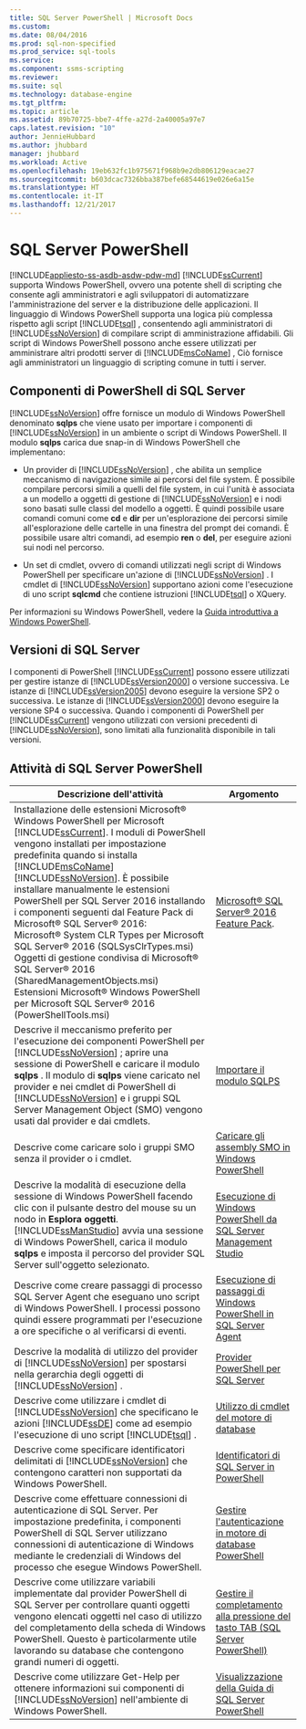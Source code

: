 ```yaml
---
title: SQL Server PowerShell | Microsoft Docs
ms.custom: 
ms.date: 08/04/2016
ms.prod: sql-non-specified
ms.prod_service: sql-tools
ms.service: 
ms.component: ssms-scripting
ms.reviewer: 
ms.suite: sql
ms.technology: database-engine
ms.tgt_pltfrm: 
ms.topic: article
ms.assetid: 89b70725-bbe7-4ffe-a27d-2a40005a97e7
caps.latest.revision: "10"
author: JennieHubbard
ms.author: jhubbard
manager: jhubbard
ms.workload: Active
ms.openlocfilehash: 19eb632fc1b975671f968b9e2db806129eacae27
ms.sourcegitcommit: b603dcac7326bba387befe68544619e026e6a15e
ms.translationtype: HT
ms.contentlocale: it-IT
ms.lasthandoff: 12/21/2017
---
```

# <a name="sql-server-powershell"></a>SQL Server PowerShell
[!INCLUDE[appliesto-ss-asdb-asdw-pdw-md](../../includes/appliesto-ss-asdb-asdw-pdw-md.md)] [!INCLUDE[ssCurrent](../../includes/sscurrent-md.md)] supporta Windows PowerShell, ovvero una potente shell di scripting che consente agli amministratori e agli sviluppatori di automatizzare l'amministrazione del server e la distribuzione delle applicazioni. Il linguaggio di Windows PowerShell supporta una logica più complessa rispetto agli script [!INCLUDE[tsql](../../includes/tsql-md.md)] , consentendo agli amministratori di [!INCLUDE[ssNoVersion](../../includes/ssnoversion-md.md)] di compilare script di amministrazione affidabili. Gli script di Windows PowerShell possono anche essere utilizzati per amministrare altri prodotti server di [!INCLUDE[msCoName](../../includes/msconame-md.md)] , Ciò fornisce agli amministratori un linguaggio di scripting comune in tutti i server.  
  
## <a name="sql-server-powershell-components"></a>Componenti di PowerShell di SQL Server  
 [!INCLUDE[ssNoVersion](../../includes/ssnoversion-md.md)] offre fornisce un modulo di Windows PowerShell denominato **sqlps** che viene usato per importare i componenti di [!INCLUDE[ssNoVersion](../../includes/ssnoversion-md.md)] in un ambiente o script di Windows PowerShell. Il modulo **sqlps** carica due snap-in di Windows PowerShell che implementano:  
  
-   Un provider di [!INCLUDE[ssNoVersion](../../includes/ssnoversion-md.md)] , che abilita un semplice meccanismo di navigazione simile ai percorsi del file system. È possibile compilare percorsi simili a quelli del file system, in cui l'unità è associata a un modello a oggetti di gestione di [!INCLUDE[ssNoVersion](../../includes/ssnoversion-md.md)] e i nodi sono basati sulle classi del modello a oggetti. È quindi possibile usare comandi comuni come **cd** e **dir** per un'esplorazione dei percorsi simile all'esplorazione delle cartelle in una finestra del prompt dei comandi. È possibile usare altri comandi, ad esempio **ren** o **del**, per eseguire azioni sui nodi nel percorso.  
  
-   Un set di cmdlet, ovvero di comandi utilizzati negli script di Windows PowerShell per specificare un'azione di [!INCLUDE[ssNoVersion](../../includes/ssnoversion-md.md)] . I cmdlet di [!INCLUDE[ssNoVersion](../../includes/ssnoversion-md.md)] supportano azioni come l'esecuzione di uno script **sqlcmd** che contiene istruzioni [!INCLUDE[tsql](../../includes/tsql-md.md)] o XQuery.  
  
 Per informazioni su Windows PowerShell, vedere la [Guida introduttiva a Windows PowerShell](https://msdn.microsoft.com/powershell/scripting/getting-started/getting-started-with-windows-powershell).  
  
## <a name="sql-server-versions"></a>Versioni di SQL Server  
 I componenti di PowerShell [!INCLUDE[ssCurrent](../../includes/sscurrent-md.md)] possono essere utilizzati per gestire istanze di [!INCLUDE[ssVersion2000](../../includes/ssversion2000-md.md)] o versione successiva. Le istanze di [!INCLUDE[ssVersion2005](../../includes/ssversion2005-md.md)] devono eseguire la versione SP2 o successiva. Le istanze di [!INCLUDE[ssVersion2000](../../includes/ssversion2000-md.md)] devono eseguire la versione SP4 o successiva. Quando i componenti di PowerShell per [!INCLUDE[ssCurrent](../../includes/sscurrent-md.md)] vengono utilizzati con versioni precedenti di [!INCLUDE[ssNoVersion](../../includes/ssnoversion-md.md)], sono limitati alla funzionalità disponibile in tali versioni.  
     
## <a name="sql-server-powershell-tasks"></a>Attività di SQL Server PowerShell  
  
|Descrizione dell'attività|Argomento|  
|----------------------|-----------| 
|Installazione delle estensioni Microsoft® Windows PowerShell per Microsoft [!INCLUDE[ssCurrent](../../includes/sscurrent-md.md)].  I moduli di PowerShell vengono installati per impostazione predefinita quando si installa [!INCLUDE[msCoName](../../includes/msconame-md.md)] [!INCLUDE[ssNoVersion](../../includes/ssnoversion-md.md)].  È possibile installare manualmente le estensioni PowerShell per SQL Server 2016 installando i componenti seguenti dal Feature Pack di Microsoft® SQL Server® 2016:<br/>     Microsoft® System CLR Types per Microsoft SQL Server® 2016 (SQLSysClrTypes.msi)<br/>Oggetti di gestione condivisa di Microsoft® SQL Server® 2016 (SharedManagementObjects.msi)<br/> Estensioni Microsoft® Windows PowerShell per Microsoft SQL Server® 2016 (PowerShellTools.msi)|[Microsoft® SQL Server® 2016 Feature Pack](https://www.microsoft.com/en-us/download/details.aspx?id=52676).   | 
|Descrive il meccanismo preferito per l'esecuzione dei componenti PowerShell per [!INCLUDE[ssNoVersion](../../includes/ssnoversion-md.md)] ; aprire una sessione di PowerShell e caricare il modulo **sqlps** . Il modulo di **sqlps** viene caricato nel provider e nei cmdlet di PowerShell di [!INCLUDE[ssNoVersion](../../includes/ssnoversion-md.md)] e i gruppi SQL Server Management Object (SMO) vengono usati dal provider e dai cmdlets.|[Importare il modulo SQLPS](../../relational-databases/scripting/import-the-sqlps-module.md)|  
|Descrive come caricare solo i gruppi SMO senza il provider o i cmdlet.|[Caricare gli assembly SMO in Windows PowerShell](../../relational-databases/scripting/load-the-smo-assemblies-in-windows-powershell.md)|  
|Descrive la modalità di esecuzione della sessione di Windows PowerShell facendo clic con il pulsante destro del mouse su un nodo in **Esplora oggetti**. [!INCLUDE[ssManStudio](../../includes/ssmanstudio-md.md)] avvia una sessione di Windows PowerShell, carica il modulo **sqlps** e imposta il percorso del provider SQL Server sull'oggetto selezionato.|[Esecuzione di Windows PowerShell da SQL Server Management Studio](../../relational-databases/scripting/run-windows-powershell-from-sql-server-management-studio.md)|  
|Descrive come creare passaggi di processo SQL Server Agent che eseguano uno script di Windows PowerShell. I processi possono quindi essere programmati per l'esecuzione a ore specifiche o al verificarsi di eventi.|[Esecuzione di passaggi di Windows PowerShell in SQL Server Agent](../../relational-databases/scripting/run-windows-powershell-steps-in-sql-server-agent.md)|  
|Descrive la modalità di utilizzo del provider di [!INCLUDE[ssNoVersion](../../includes/ssnoversion-md.md)] per spostarsi nella gerarchia degli oggetti di [!INCLUDE[ssNoVersion](../../includes/ssnoversion-md.md)] .|[Provider PowerShell per SQL Server](../../relational-databases/scripting/sql-server-powershell-provider.md)|  
|Descrive come utilizzare i cmdlet di [!INCLUDE[ssNoVersion](../../includes/ssnoversion-md.md)] che specificano le azioni [!INCLUDE[ssDE](../../includes/ssde-md.md)] come ad esempio l'esecuzione di uno script [!INCLUDE[tsql](../../includes/tsql-md.md)] .|[Utilizzo di cmdlet del motore di database](../../relational-databases/scripting/use-the-database-engine-cmdlets.md)|  
|Descrive come specificare identificatori delimitati di [!INCLUDE[ssNoVersion](../../includes/ssnoversion-md.md)] che contengono caratteri non supportati da Windows PowerShell.|[Identificatori di SQL Server in PowerShell](../../relational-databases/scripting/sql-server-identifiers-in-powershell.md)|  
|Descrive come effettuare connessioni di autenticazione di SQL Server. Per impostazione predefinita, i componenti PowerShell di SQL Server utilizzano connessioni di autenticazione di Windows mediante le credenziali di Windows del processo che esegue Windows PowerShell.|[Gestire l'autenticazione in motore di database PowerShell](../../relational-databases/scripting/manage-authentication-in-database-engine-powershell.md)|  
|Descrive come utilizzare variabili implementate dal provider PowerShell di SQL Server per controllare quanti oggetti vengono elencati oggetti nel caso di utilizzo del completamento della scheda di Windows PowerShell. Questo è particolarmente utile lavorando su database che contengono grandi numeri di oggetti.|[Gestire il completamento alla pressione del tasto TAB &#40;SQL Server PowerShell&#41;](../../relational-databases/scripting/manage-tab-completion-sql-server-powershell.md)|  
|Descrive come utilizzare Get-Help per ottenere informazioni sui componenti di [!INCLUDE[ssNoVersion](../../includes/ssnoversion-md.md)] nell'ambiente di Windows PowerShell.|[Visualizzazione della Guida di SQL Server PowerShell](../../relational-databases/scripting/get-help-sql-server-powershell.md)|  
  
  
